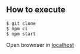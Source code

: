 ## How to execute
```shell
$ git clone
$ npm ci
$ npm start
```

Open brownser in [localhost](http://localhost:8080/)